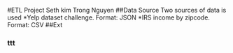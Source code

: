 #ETL Project
Seth kim
Trong Nguyen
##Data Source
Two sources of data is used
*Yelp dataset challenge.  Format: JSON
*IRS income by zipcode. Format: CSV
##Ext


### ttt
